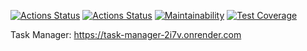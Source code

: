 [![Actions Status](https://github.com/bjrunning/java-project-99/actions/workflows/hexlet-check.yml/badge.svg)](https://github.com/bjrunning/java-project-99/actions)
[![Actions Status](https://github.com/bjrunning/java-project-99/actions/workflows/main.yml/badge.svg)](https://github.com/bjrunning/java-project-99/actions/workflows/main.yml)
[![Maintainability](https://api.codeclimate.com/v1/badges/5142a5391ecfe79c3fbd/maintainability)](https://codeclimate.com/github/bjrunning/java-project-99/maintainability)
[![Test Coverage](https://api.codeclimate.com/v1/badges/5142a5391ecfe79c3fbd/test_coverage)](https://codeclimate.com/github/bjrunning/java-project-99/test_coverage)

Task Manager: https://task-manager-2i7v.onrender.com